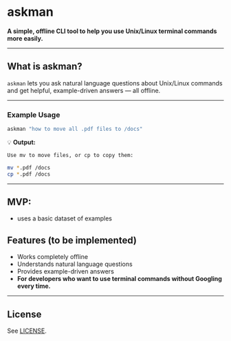 # askman

**A simple, offline CLI tool to help you use Unix/Linux terminal commands more easily.**

---

## What is askman?

`askman` lets you ask natural language questions about Unix/Linux commands and get helpful, example-driven answers — all offline.

---

### Example Usage

```bash
askman "how to move all .pdf files to /docs"
```

:bulb: **Output:**
```bash
Use mv to move files, or cp to copy them:

mv *.pdf /docs
cp *.pdf /docs
```

---

## MVP:
- uses a basic dataset of examples

## Features (to be implemented)

- Works completely offline
- Understands natural language questions
- Provides example-driven answers
- **For developers who want to use terminal commands without Googling every time.**

---

## License

See [LICENSE](LICENSE).



